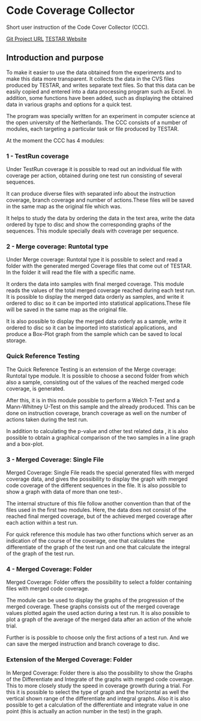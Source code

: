 # Code Coverage Collector

Short user instruction of the Code Cover Collector (CCC).

[Git Project URL](https://github.com/TESTARtool/CoverageProcessor)
[TESTAR Website](https://testar.org/)

## Introduction and purpose

To make it easier to use the data obtained from the experiments and to make this data more
transparent. It collects the data in the CVS files produced by TESTAR, and writes separate text files.
So that this data can be easily copied and entered into a data processing program such as Excel.
In addition, some functions have been added, such as displaying the obtained data in various graphs
and options for a quick test.

The program was specially written for an experiment in computer science at the open university of the Netherlands.
The CCC consists of a number of modules, each targeting a particular task or file produced by
TESTAR.

At the moment the CCC has 4 modules:

### 1 - TestRun coverage

Under TestRun coverage it is possible to read out an individual file with coverage per action,
obtained during one test run consisting of several sequences.

It can produce diverse files with separated info about the instruction coverage, branch coverage and
number of actions.These files will be saved in the same map as the original file which was.

It helps to study the data by ordering the data in the text area, write the data ordered by type to disc
and show the corresponding graphs of the sequences. This module specially deals with coverage per
sequence.

### 2 - Merge coverage: Runtotal type

Under Merge coverage: Runtotal type it is possible to select and read a folder with the generated
merged Coverage files that come out of TESTAR. In the folder it will read the file with a specific name.


It orders the data into samples with final merged coverage. This module reads the values of the total
merged coverage reached during each test run. It is possible to display the merged data orderly as
samples, and write it ordered to disc so it can be imported into statistical applications.These file will
be saved in the same map as the original file.

It is also possible to display the merged data orderly as a sample, write it ordered to disc so it can be
imported into statistical applications, and produce a Box-Plot graph from the sample which can be
saved to local storage.

### Quick Reference Testing

The Quick Reference Testing is an extension of the Merge coverage: Runtotal type module. It is
possible to choose a second folder from which also a sample, consisting out of the values of the
reached merged code coverage, is generated.

After this, it is in this module possible to perform a Welch T-Test and a Mann-Whitney U-Test on this
sample and the already produced. This can be done on instruction coverage, branch coverage as well
on the number of actions taken during the test run.

In addition to calculating the p-value and other test related data , it is also possible to obtain a
graphical comparison of the two samples in a line graph and a box-plot.

### 3 - Merged Coverage: Single File

Merged Coverage: Single File reads the special generated files with merged coverage data, and gives
the possibility to display the graph with merged code coverage of the different sequences in the file.
It is also possible to show a graph with data of more than one test-.

The internal structure of this file follow another convention than that of the files used in the first two
modules. Here, the data does not consist of the reached final merged coverage, but of the achieved
merged coverage after each action within a test run.

For quick reference this module has two other functions which server as an indication of the course
of the coverage, one that calculates the differentiate of the graph of the test run and one that
calculate the integral of the graph of the test run.

### 4 - Merged Coverage: Folder

Merged Coverage: Folder offers the possibility to select a folder containing files with merged code
coverage.

The module can be used to display the graphs of the progression of the merged coverage. These
graphs consists out of the merged coverage values plotted again the used action during a test run. It
is also possible to plot a graph of the average of the merged data after an action of the whole trial.

Further is is possible to choose only the first actions of a test run. And we can save the merged
instruction and branch coverage to disc.

### Extension of the Merged Coverage: Folder

In Merged Coverage: Folder there is also the possibility to show the Graphs of the Differentiate and
Integrate of the graphs with merged code coverage. This to more closely study the speed in coverage
growth during a trial. For this it is possible to select the type of graph and the horizontal as well the
vertical shown range of the differentiate and integral graphs. Also it is also possible to get a
calculation of the differentiate and integrate value in one point (this is actually an action number in
the test) in the graph.
